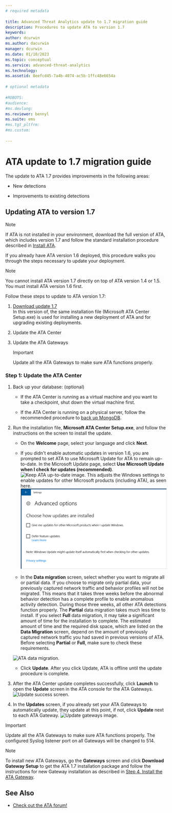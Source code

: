 ```yaml
---
# required metadata

title: Advanced Threat Analytics update to 1.7 migration guide
description: Procedures to update ATA to version 1.7
keywords:
author: dcurwin
ms.author: dacurwin
manager: dcurwin
ms.date: 01/10/2023
ms.topic: conceptual
ms.service: advanced-threat-analytics
ms.technology:
ms.assetid: 8eefcd45-7a4b-4074-ac5b-1ffc48e6654a

# optional metadata

#ROBOTS:
#audience:
#ms.devlang:
ms.reviewer: bennyl
ms.suite: ems
#ms.tgt_pltfrm:
#ms.custom:

---
```


# ATA update to 1.7 migration guide

The update to ATA 1.7 provides improvements in the following areas:

- New detections

- Improvements to existing detections
  

## Updating ATA to version 1.7

> [!NOTE] 
> If ATA is not installed in your environment, download the full version of ATA, which includes version 1.7 and follow the standard installation procedure described in [Install ATA](install-ata-step1.md).

If you already have ATA version 1.6 deployed, this procedure walks you through the steps necessary to update your deployment.

> [!NOTE] 
> You cannot install ATA version 1.7 directly on top of ATA version 1.4 or 1.5. You must install ATA version 1.6 first. 

Follow these steps to update to ATA version 1.7:

1.  [Download update 1.7](install-ata-step1.md#step-1-download-and-install-the-ata-center)<br>
In this version of, the same installation file (Microsoft ATA Center Setup.exe) is used for installing a new deployment of ATA and for upgrading existing deployments.

1. Update the ATA Center

1. Update the ATA Gateways

    > [!IMPORTANT]
    > Update all the ATA Gateways to make sure ATA functions properly.

### Step 1: Update the ATA Center

1. Back up your database: (optional)

    - If the ATA Center is running as a virtual machine and you want to take a checkpoint, shut down the virtual machine first.

    - If the ATA Center is running on a physical server, follow the recommended procedure to [back up MongoDB](https://www.mongodb.com/docs/manual/core/backups/).

1. Run the installation file, **Microsoft ATA Center Setup.exe**, and follow the instructions on the screen to install the update.

    - On the **Welcome** page, select your language and click **Next**.

    - If you didn't enable automatic updates in version 1.6, you are prompted to set ATA to use Microsoft Update for ATA to remain up-to-date.  In the Microsoft Update page, select **Use Microsoft Update when I check for updates (recommended)**.
    ![Keep ATA up-to-date image.](media/ata_ms_update.png)
     This adjusts the Windows settings to enable updates for other Microsoft products (including ATA), as seen here. 
    ![Windows auto-update image.](media/ata_installupdatesautomatically.png)

    - In the **Data migration** screen, select whether you want to migrate all or partial data. If you choose to migrate only partial data, your previously captured network traffic and behavior profiles will not be migrated. This means that it takes three weeks before the abnormal behavior detection has a complete profile to enable anomalous activity detection. During those three weeks, all other ATA detections function properly. The **Partial** data migration takes much less time to install. If you select **Full** data migration, it may take a significant amount of time for the installation to complete. The estimated amount of time and the required disk space, which are listed on the **Data Migration** screen, depend on the amount of previously captured network traffic you had saved in previous versions of ATA. Before selecting **Partial** or **Full**, make sure to check these requirements.  
    
    ![ATA data migration.](media/migration-data-migration17.png)

    - Click **Update**. After you click Update, ATA is offline until the update procedure is complete.

1. After the ATA Center update completes successfully, click **Launch** to open the **Update** screen in the ATA console for the ATA Gateways.
    ![Update success screen.](media/migration-center-success17.png)

1. In the **Updates** screen, if you already set your ATA Gateways to automatically update, they update at this point, if not, click **Update** next to each ATA Gateway.
  ![Update gateways image.](media/migration-update-gw-17.png)

  
> [!IMPORTANT] 
> Update all the ATA Gateways to make sure ATA functions properly.
> The configured Syslog listener port on all Gateways will be changed to 514.
 
> [!NOTE] 
> To install new ATA Gateways, go the **Gateways** screen and click **Download Gateway Setup** to get the ATA 1.7 installation package and follow the instructions for new Gateway installation as described in [Step 4. Install the ATA Gateway](install-ata-step4.md).



## See Also

- [Check out the ATA forum!](https://social.technet.microsoft.com/Forums/security/home?forum=mata)
